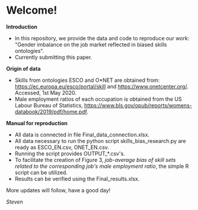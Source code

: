 # Welcome!

**Introduction**
- In this repository, we provide the data and code to reproduce our work: "Gender imbalance on the job market reflected in biased skills ontologies".
- Currently submitting this paper.

**Origin of data**
- Skills from ontologies ESCO and O\*NET are obtained from: https://ec.europa.eu/esco/portal/skill and https://www.onetcenter.org/. Accessed, 1st May 2020. 
- Male employment ratios of each occupation is obtained from the US Labour Bureau of Statistics, https://www.bls.gov/opub/reports/womens-databook/2019/pdf/home.pdf.

**Manual for reproduction**
- All data is connected in file Final_data_connection.xlsx.
- All data necessary to run the python script skills_bias_research.py are ready as ESCO_EN.csv, ONET_EN.csv.
- Running the script provides OUTPUT_\*.csv's. 
- To facilitate the creation of Figure 3, _job-average bias of skill sets related to the corresponding job's male employment ratio_, the simple R script can be utilized.
- Results can be verified using the Final_results.xlsx.


More updates will follow, have a good day!

_Steven_

